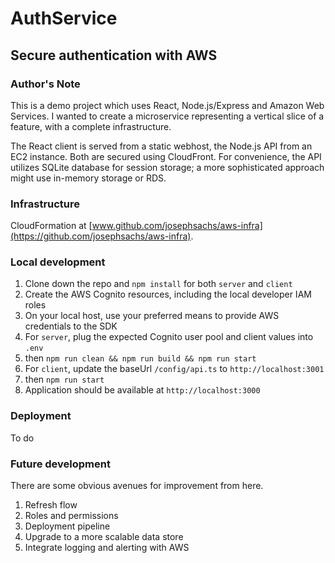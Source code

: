 # AuthService

## Secure authentication with AWS

### Author's Note
This is a demo project which uses React, Node.js/Express and Amazon Web Services. I wanted to create a microservice representing a vertical slice of a feature, with a complete infrastructure.

The React client is served from a static webhost, the Node.js API from an EC2 instance. Both are secured using CloudFront. For convenience, the API utilizes SQLite database for session storage; a more sophisticated approach might use in-memory storage or RDS. 

### Infrastructure 
CloudFormation at [www.github.com/josephsachs/aws-infra](https://github.com/josephsachs/aws-infra).

### Local development
1. Clone down the repo and `npm install` for both `server` and `client`
2. Create the AWS Cognito resources, including the local developer IAM roles
3. On your local host, use your preferred means to provide AWS credentials to the SDK
4. For `server`, plug the expected Cognito user pool and client values into `.env`
5. then `npm run clean && npm run build && npm run start`
6. For `client`, update the baseUrl `/config/api.ts` to `http://localhost:3001`
7. then `npm run start`
8. Application should be available at `http://localhost:3000`

### Deployment
To do

### Future development
There are some obvious avenues for improvement from here.
1. Refresh flow
2. Roles and permissions
3. Deployment pipeline
4. Upgrade to a more scalable data store
5. Integrate logging and alerting with AWS
